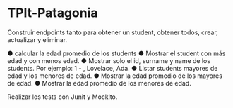 # TPIt-Patagonia

Construir endpoints tanto para obtener un student, obtener todos, crear,
actualizar y eliminar.

● calcular la edad promedio de los students
● Mostrar el student con más edad y con menos edad.
● Mostrar solo el id, surname y name de los students. Por ejemplo: 1 - ,
Lovelace, Ada.
● Listar students mayores de edad y los menores de edad.
● Mostrar la edad promedio de los mayores de edad.
● Mostrar la edad promedio de los menores de edad.

Realizar los tests con Junit y Mockito.
